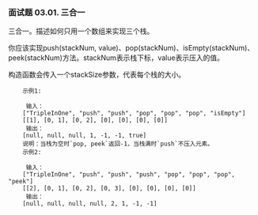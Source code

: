 ### 面试题 03.01. 三合一


三合一。描述如何只用一个数组来实现三个栈。

你应该实现push(stackNum, value)、pop(stackNum)、isEmpty(stackNum)、peek(stackNum)方法。stackNum表示栈下标，value表示压入的值。

构造函数会传入一个stackSize参数，代表每个栈的大小。

```
    示例1:
    
     输入：
    ["TripleInOne", "push", "push", "pop", "pop", "pop", "isEmpty"]
    [[1], [0, 1], [0, 2], [0], [0], [0], [0]]
     输出：
    [null, null, null, 1, -1, -1, true]
    说明：当栈为空时`pop, peek`返回-1，当栈满时`push`不压入元素。
    示例2:
    
     输入：
    ["TripleInOne", "push", "push", "push", "pop", "pop", "pop", "peek"]
    [[2], [0, 1], [0, 2], [0, 3], [0], [0], [0], [0]]
     输出：
    [null, null, null, null, 2, 1, -1, -1]

```